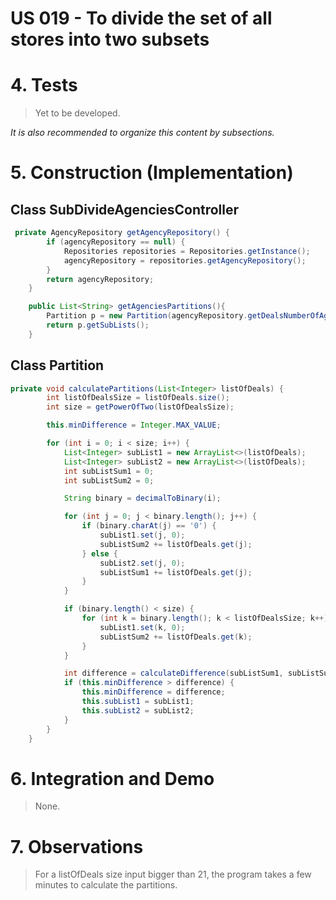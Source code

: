 # US 019 - To divide the set of all stores into two subsets

# 4. Tests 

> Yet to be developed.

*It is also recommended to organize this content by subsections.* 

# 5. Construction (Implementation)


## Class SubDivideAgenciesController

```java
 private AgencyRepository getAgencyRepository() {
        if (agencyRepository == null) {
            Repositories repositories = Repositories.getInstance();
            agencyRepository = repositories.getAgencyRepository();
        }
        return agencyRepository;
    }

    public List<String> getAgenciesPartitions(){
        Partition p = new Partition(agencyRepository.getDealsNumberOfAgencies());
        return p.getSubLists();
    }
```
## Class Partition

```java
private void calculatePartitions(List<Integer> listOfDeals) {
        int listOfDealsSize = listOfDeals.size();
        int size = getPowerOfTwo(listOfDealsSize); 

        this.minDifference = Integer.MAX_VALUE; 

        for (int i = 0; i < size; i++) { 
            List<Integer> subList1 = new ArrayList<>(listOfDeals); 
            List<Integer> subList2 = new ArrayList<>(listOfDeals); 
            int subListSum1 = 0;
            int subListSum2 = 0; 

            String binary = decimalToBinary(i);

            for (int j = 0; j < binary.length(); j++) { 
                if (binary.charAt(j) == '0') { 
                    subList1.set(j, 0);
                    subListSum2 += listOfDeals.get(j); 
                } else {
                    subList2.set(j, 0);
                    subListSum1 += listOfDeals.get(j);
                }
            }

            if (binary.length() < size) { 
                for (int k = binary.length(); k < listOfDealsSize; k++) { 
                    subList1.set(k, 0); 
                    subListSum2 += listOfDeals.get(k); 
                }
            }

            int difference = calculateDifference(subListSum1, subListSum2); 
            if (this.minDifference > difference) { 
                this.minDifference = difference;
                this.subList1 = subList1; 
                this.subList2 = subList2; 
            }
        }
    }
```

# 6. Integration and Demo 

> None.

# 7. Observations

> For a listOfDeals size input bigger than 21, the program takes a few minutes to calculate the partitions.






